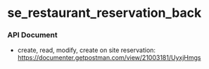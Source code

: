 # se_restaurant_reservation_back
### API Document
- create, read, modify, create on site reservation: https://documenter.getpostman.com/view/21003181/UyxjHmgs
